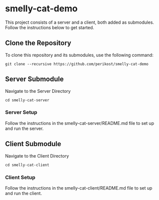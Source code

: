 # smelly-cat-demo

This project consists of a server and a client, both added as submodules. Follow the instructions below to get started.

## Clone the Repository

To clone this repository and its submodules, use the following command:

```
git clone --recursive https://github.com/perikost/smelly-cat-demo
```

## Server Submodule
Navigate to the Server Directory
```
cd smelly-cat-server
```

### Server Setup
Follow the instructions in the smelly-cat-server/README.md file to set up and run the server.

## Client Submodule
Navigate to the Client Directory
```
cd smelly-cat-client
```

### Client Setup
Follow the instructions in the smelly-cat-client/README.md file to set up and run the client.
